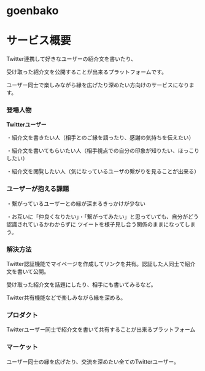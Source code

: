 # goenbako

# **サービス概要**
Twitter連携して好きなユーザーの紹介文を書いたり、

受け取った紹介文を公開することが出来るプラットフォームです。

ユーザー同士で楽しみながら縁を広げたり深めたい方向けのサービスになります。

### **登場人物**

**Twitterユーザー**

・紹介文を書きたい人（相手とのご縁を語ったり、感謝の気持ちを伝えたい）

・紹介文を書いてもらいたい人（相手視点での自分の印象が知りたい、ほっこりしたい）

・紹介文を閲覧したい人（気になっているユーザの繫がりを見ることが出来る）


### **ユーザーが抱える課題**

・繫がっているユーザーとの縁が深まるきっかけが少ない

・お互いに「仲良くなりたい」・「繋がってみたい」と思っていても、自分がどう認識されているかわからずに
 ツイートを様子見し合う関係のままになってしまう。

### **解決方法**

Twitter認証機能でマイページを作成してリンクを共有。認証した人同士で紹介文を書いて公開。

受け取った紹介文を話題にしたり、相手にも書いてみるなど。

Twitter共有機能などで楽しみながら縁を深める。

### **プロダクト**

Twitterユーザー同士で紹介文を書いて共有することが出来るプラットフォーム


### **マーケット**

ユーザー同士の縁を広げたり、交流を深めたい全てのTwitterユーザー。

